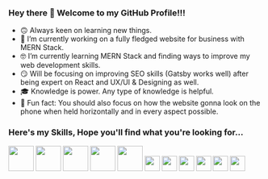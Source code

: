 ### Hey there 👋 Welcome to my GitHub Profile!!!

- 🙃 Always keen on learning new things.
- 😤 I’m currently working on a fully fledged website for business with MERN Stack.
- 🤓 I’m currently learning MERN Stack and finding ways to improve my web development skills.
- 😏 Will be focusing on improving SEO skills (Gatsby works well) after being expert on React and UX/UI & Designing as well.
- 🎓 Knowledge is power. Any type of knowledge is helpful.
- 🌚 Fun fact: You should also focus on how the website gonna look on the phone when held horizontally and in every aspect possible.


### Here's my Skills, Hope you'll find what you're looking for...
<div float="left" style="margin-right: 20px">
<img src="https://cdn.iconscout.com/icon/free/png-512/react-1-282599.png" width="50px">
<img src="https://icon-library.com/images/node-js-icon/node-js-icon-8.jpg" width="50px">
<img src="https://toppng.com/uploads/preview/9kib-354x415-unnamed-mongodb-logo-sv-11562860723mgempnmrq3.png" width="50px">
<img src="https://image.winudf.com/v2/image/Y29tLmlzZWN1cmVnYWRnZXRzLmV4cHJlc3Nqc19pY29uXzY3NWIxZmRn/icon.png?w=170&fakeurl=1" width="50px">
<img src="https://pngimage.net/wp-content/uploads/2018/05/express-js-png-5.png" width="50px">
<img src="https://cdn.icon-icons.com/icons2/2108/PNG/512/javascript_icon_130900.png" width="30px">
<img src="https://d2.alternativeto.net/dist/icons/ejs_142671.jpg?width=128&height=128&mode=crop&upscale=false" width="30px">
<img src="https://cdn0.iconfinder.com/data/icons/social-network-7/50/22-512.png" width="30px">
<img src="https://www.iconsdb.com/icons/preview/purple/css-xxl.png" width="30px">
<img src="https://cdn3.iconfinder.com/data/icons/logos-and-brands-adobe/512/267_Python-512.png" width="30px">
<img src="https://media.glassdoor.com/sqll/8797/informatica-squarelogo-1495062404100.png" width="30px">
</div>
